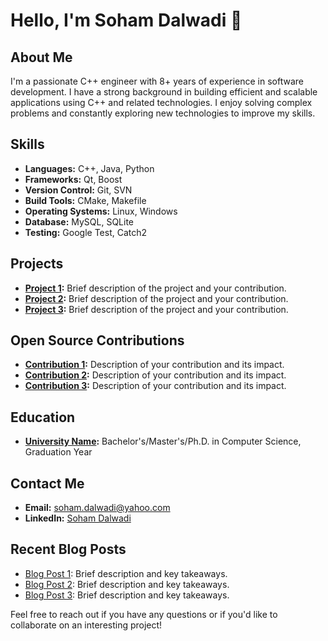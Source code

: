 # Hello, I'm Soham Dalwadi 👋

## About Me
I'm a passionate C++ engineer with 8+ years of experience in software development. I have a strong background in building efficient and scalable applications using C++ and related technologies. I enjoy solving complex problems and constantly exploring new technologies to improve my skills.

## Skills
- **Languages:** C++, Java, Python
- **Frameworks:** Qt, Boost
- **Version Control:** Git, SVN
- **Build Tools:** CMake, Makefile
- **Operating Systems:** Linux, Windows
- **Database:** MySQL, SQLite
- **Testing:** Google Test, Catch2

## Projects
- **[Project 1](link-to-project1):** Brief description of the project and your contribution.
- **[Project 2](link-to-project2):** Brief description of the project and your contribution.
- **[Project 3](link-to-project3):** Brief description of the project and your contribution.

## Open Source Contributions
- **[Contribution 1](link-to-contribution1):** Description of your contribution and its impact.
- **[Contribution 2](link-to-contribution2):** Description of your contribution and its impact.
- **[Contribution 3](link-to-contribution3):** Description of your contribution and its impact.

## Education
- **[University Name](link-to-university-website):** Bachelor's/Master's/Ph.D. in Computer Science, Graduation Year

## Contact Me
- **Email:** soham.dalwadi@yahoo.com
- **LinkedIn:** [Soham Dalwadi](https://www.linkedin.com/in/sohamdalwadi/)

## Recent Blog Posts
- [Blog Post 1](link-to-blog1): Brief description and key takeaways.
- [Blog Post 2](link-to-blog2): Brief description and key takeaways.
- [Blog Post 3](link-to-blog3): Brief description and key takeaways.

Feel free to reach out if you have any questions or if you'd like to collaborate on an interesting project!
